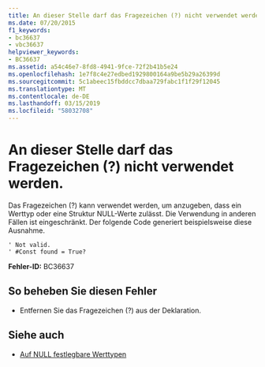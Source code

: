 ```yaml
---
title: An dieser Stelle darf das Fragezeichen (?) nicht verwendet werden.
ms.date: 07/20/2015
f1_keywords:
- bc36637
- vbc36637
helpviewer_keywords:
- BC36637
ms.assetid: a54c46e7-8fd8-4941-9fce-72f2b41b5e24
ms.openlocfilehash: 1e7f8c4e27edbed1929800164a9be5b29a26399d
ms.sourcegitcommit: 5c1abeec15fbddcc7dbaa729fabc1f1f29f12045
ms.translationtype: MT
ms.contentlocale: de-DE
ms.lasthandoff: 03/15/2019
ms.locfileid: "58032708"
---
```

# <a name="the--character-cannot-be-used-here"></a>An dieser Stelle darf das Fragezeichen (?) nicht verwendet werden.
Das Fragezeichen (?) kann verwendet werden, um anzugeben, dass ein Werttyp oder eine Struktur NULL-Werte zulässt. Die Verwendung in anderen Fällen ist eingeschränkt. Der folgende Code generiert beispielsweise diese Ausnahme.  
  
```  
' Not valid.  
' #Const found = True?  
```  
  
 **Fehler-ID:** BC36637  
  
## <a name="to-correct-this-error"></a>So beheben Sie diesen Fehler  
  
-   Entfernen Sie das Fragezeichen (?) aus der Deklaration.  
  
## <a name="see-also"></a>Siehe auch

- [Auf NULL festlegbare Werttypen](../../visual-basic/programming-guide/language-features/data-types/nullable-value-types.md)

